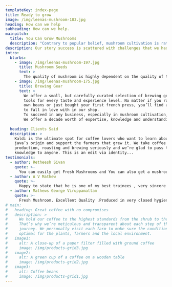 ```yaml
---
templateKey: index-page
title: Ready to grow
image: /img/leenas-mushroom-183.jpg
heading: How can we help
subheading: How can we help.
mainpitch:
  title: You Can Grow Mushrooms
  description: "Contrary to popular belief, mushroom cultivation is rather effortless; Mushroom farming only takes up a smaller area, it’s highly profitable and if done in the right way, needs minimal maintenance for year-round yield."
description: Our story success is scattered with challenges that we had to face throughout the journey; each challenge was a new opportunity which made us better and stronger. Unlike other mushroom consultants, we are the only high-tech mushroom farm consultants who have seen the complete life cycle of mushroom business. We have set up our own high-tech farm, we have our own spawn lab, and we cultivate and market our mushrooms and that gives us the expertise we claim. Below you can find some common challenges a mushroom cultivator may have to face .
intro:
  blurbs:
    - image: /img/leenas-mushroom-197.jpg
      title: Mushroom Seeds
      text: >  
        The quality of mushroom is highly dependent on the quality of the spawn / the seed. Non-availability of quality spawn is the most common and serious setback a mushroom farmer may face. At Leena’s Mushrooms, we test, sort and hand-select high-quality First-generation mushroom spawns of various strains at our own quality checking facility. We use these spawns at our farm to yield high-quality mushrooms all year round. We are constantly trying out various strains of mushrooms from different parts of the country in our endeavour to identify and use the best spawn. We also provide these to anyone who needs quality 
    - image: /img/leenas-mushroom-175.jpg
      title: Brewing Gear
      text: >
        We offer a small, but carefully curated selection of brewing gear and
        tools for every taste and experience level. No matter if you roast your
        own beans or just bought your first french press, you’ll find a gadget
        to fall in love with in our shop.
        To succeed in any business, especially in mushroom cultivation, you need to have a proper understanding of the various challenges and equip yourselves to face and overcome them. In the initial stages of Leena’s Mushrooms, we also had to face some setbacks, we learned from it and we have been guiding small farmers to get through the initial struggle.
        We offer a decade worth of expertise, knowledge and understanding of the business to the budding mushroom cultivator by providing training on mushroom farming. We also provide onsite farming consultancy services through which we can direct you away from unnecessary losses and setbacks and put you on the right path towards successful farming.
    
  heading: Clients Said
  description: >
    Kaldi is the ultimate spot for coffee lovers who want to learn about their
    java’s origin and support the farmers that grew it. We take coffee
    production, roasting and brewing seriously and we’re glad to pass that
    knowledge to anyone. This is an edit via identity...
testimonials:
  - author: Retheesh Sivan
    quote: >-
      You can easily get Fresh Mushrooms and You can also get a mushroom bed for beginners who want to get into mushroom cultivation. Beginners will have less workload and get best mushrooms easily. Additionally mushroom seeds can be obtained from Leena's Mushroom farm's at reasonable rates
  - author: A V Mathew
    quote: >-
      Happy to state that he is one of my best trainees , very sincere and hard working. No doubt to say that this is the best lab and high tech mushroom production unit in Kerala.I have visited several times his lab and production units .He is really extending a great service to the people nearby by distributing quality farm fresh mushrooms and spawn.I wish him all the best
  - author: Mathews George Viruppamattam
    quote: >-
      Fresh Mushroom. Excellent Quality .Produced in very closed hygiene environment. Appreciate the effort for quality and perfection.
# main:
#   heading: Great coffee with no compromises
#   description: >
#     We hold our coffee to the highest standards from the shrub to the cup.
#     That’s why we’re meticulous and transparent about each step of the coffee’s
#     journey. We personally visit each farm to make sure the conditions are
#     optimal for the plants, farmers and the local environment.
#   image1:
#     alt: A close-up of a paper filter filled with ground coffee
#     image: /img/products-grid3.jpg
#   image2:
#     alt: A green cup of a coffee on a wooden table
#     image: /img/products-grid2.jpg
#   image3:
#     alt: Coffee beans
#     image: /img/products-grid1.jpg
---
```

